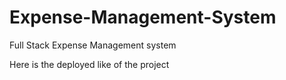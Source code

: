 # Expense-Management-System
Full Stack Expense Management system 

Here is the deployed like of the project
